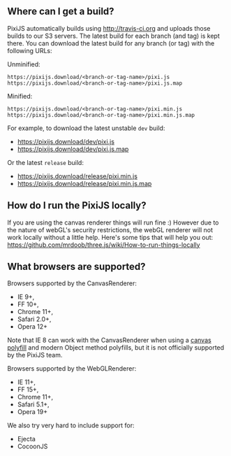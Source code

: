 ## Where can I get a build?

PixiJS automatically builds using http://travis-ci.org and uploads those builds to our S3 servers. The latest build for each branch (and tag) is kept there. You can download the latest build for any branch (or tag) with the following URLs:

Unminified:

```
https://pixijs.download/<branch-or-tag-name>/pixi.js
https://pixijs.download/<branch-or-tag-name>/pixi.js.map
```

Minified:

```
https://pixijs.download/<branch-or-tag-name>/pixi.min.js
https://pixijs.download/<branch-or-tag-name>/pixi.min.js.map
```

For example, to download the latest unstable `dev` build:

- https://pixijs.download/dev/pixi.js
- https://pixijs.download/dev/pixi.js.map

Or the latest `release` build:

- https://pixijs.download/release/pixi.min.js
- https://pixijs.download/release/pixi.min.js.map

## How do I run the PixiJS locally?

If you are using the canvas renderer things will run fine :) However due to the nature of webGL's security restrictions, the webGL renderer will not work locally without a little help. Here's some tips that will help you out: https://github.com/mrdoob/three.js/wiki/How-to-run-things-locally

## What browsers are supported?

Browsers supported by the CanvasRenderer:
- IE 9+,
- FF 10+,
- Chrome 11+,
- Safari 2.0+,
- Opera 12+

Note that IE 8 can work with the CanvasRenderer when using a [canvas polyfill][0] and modern Object method polyfills, but it is not officially supported by the PixiJS team.

Browsers supported by the WebGLRenderer:
- IE 11+,
- FF 15+,
- Chrome 11+,
- Safari 5.1+,
- Opera 19+

We also try very hard to include support for:
- Ejecta
- CocoonJS

[0]: https://code.google.com/p/explorercanvas/